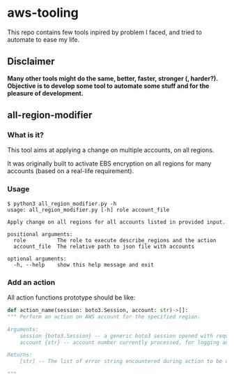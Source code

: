 # aws-tooling

This repo contains few tools inpired by problem I faced, and tried to automate to ease my life.

## Disclaimer

**Many other tools might do the same, better, faster, stronger (, harder?). Objective is to develop some tool to automate some stuff and for the pleasure of development.**

## all-region-modifier

### What is it?

This tool aims at applying a change on multiple accounts, on all regions.

It was originally built to activate EBS encryption on all regions for many accounts (based on a real-life requirement).

### Usage

```
$ python3 all_region_modifier.py -h
usage: all_region_modifier.py [-h] role account_file

Apply change on all regions for all accounts listed in provided input.

positional arguments:
  role          The role to execute describe_regions and the action
  account_file  The relative path to json file with accounts

optional arguments:
  -h, --help    show this help message and exit
```

### Add an action

All action functions prototype should be like:

```python
def action_name(session: boto3.Session, account: str)->[]:
""" Perform an action on AWS account for the specified region.

Arguments:
    session {boto3.Session} -- a generic boto3 session opened with required privileges to perform action.
    account {str} -- account number currently processed, for logging and perf purpose as session is already opened.

Returns:
    [str] -- The list of error string encountered during action to be displayed at the end of overall process. Empty if no error.

"""
```

